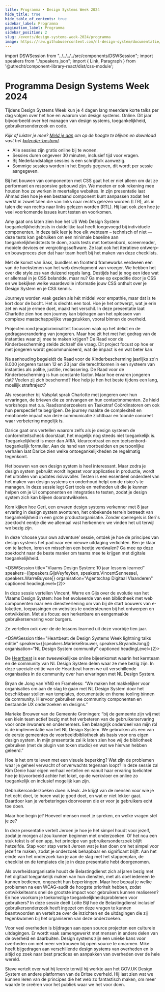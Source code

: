 ```yaml
---
title: Programma • Design Systems Week 2024
hide_title: true
hide_table_of_contents: true
sidebar_label: Programma
pagination_label: Programma
sidebar_position: 2
slug: /events/design-systems-week-2024/programma
image: https://raw.githubusercontent.com/nl-design-system/documentatie/assets/dsw-24.png
---
```


import DSWSession from "../../../../src/components/DSWSession";
import speakers from "./speakers.json";
import { Link, Paragraph } from '@utrecht/component-library-react/dist/css-module';

# Programma Design Systems Week 2024

<Paragraph lead>Tijdens Design Systems Week kun je 4 dagen lang meerdere korte talks per dag volgen over het hoe en waarom van design systems. Online. Dit jaar bijvoorbeeld over het managen van design systems, toegankelijkheid, gebruikersonderzoek en code.</Paragraph>

<Paragraph>_Kijk of luister je mee? [Meld je aan](/events/design-systems-week/aanmelden) om op de hoogte te blijven en download vast het [kalender-bestand](/dsweek-2024/dsweek-2024.ics)._</Paragraph>

- Alle sessies zijn gratis online bij te wonen.
- Sessies duren ongeveer 30 minuten, inclusief tijd voor vragen.
- Bij Nederlandstalige sessies is een schrijftolk aanwezig.
- Sommige sessies worden in het Engels gegeven, dit wordt per sessie aangegeven.

<DSWSession title="RTL Styling in CSS" speakers={[speakers.AhmadShadeed]} organisation="Independent" headingLevel={2}>

<Paragraph>Bij het bouwen van componenten met CSS gaat het er niet alleen om dat ze performant en responsive gebouwd zijn. We moeten er ook rekening mee houden hoe ze werken in meertalige websites. In zijn presentatie laat Ahmad zien hoe je een bestaand component kunt aanpassen zodat het werkt in zowel talen die van links naar rechts gelezen worden (LTR), als in talen die van rechts naar links gelezen worden (RTL). Hij laat ook zien hoe je veel voorkomende issues kunt testen en voorkomen.</Paragraph>

</DSWSession>

<DSWSession title="Using USWDS Accessibility Tests to Develop Accessibility Skills Across Government Teams" speakers={[speakers.AmyCole]} organisation="US Web Design System" headingLevel={2}>

<Paragraph>Amy gaat ons laten zien hoe het US Web Design System toegankelijkheidstests in duidelijke taal heeft toegevoegd bij individuele componenten. In deze talk leer je hoe elk webteam – technisch of niet — deze tests kan gebruiken om een minimale baseline aan toegankelijkheidstests te doen, zoals tests met toetsenbord, screenreader, mobiele devices en vergrotingssoftware. Ze laat ook het iteratieve ontwerp- en bouwproces zien dat haar team heeft bij het maken van deze checklists.</Paragraph>

</DSWSession>

<DSWSession title="Wat je allemaal niet weet over je CSS" speakers={[speakers.BartVeneman]} organisation="Project Wallace" captioned headingLevel={2}>

<Paragraph>Met de komst van Sass, bundlers en frontend frameworks verdween een van de hoekstenen van het web development van vroeger. We hebben het over die style.css van duizend regels lang. Destijds had je nog een idee wat er allemaal in je CSS belandde, maar nu? Ga mee op expeditie door je CSS en we bekijken welke waardevolle informatie jouw CSS onthult over je Design System en je CSS kennis.</Paragraph>

</DSWSession>

<DSWSession title="Jongeren en jeugdcriminaliteit: een journey voor (en naar) betere communicatie door de Raad van de Kinderbescherming" speakers={[speakers.CharlottevanBijnen]} organisation="Valsplat" captioned headingLevel={2}>

<Paragraph>Journeys worden vaak gezien als hét middel voor empathie, maar dat is te kort door de bocht. Het is slechts een tool. Hoe je het ontwerpt, wat je erin zet en wat je ermee doet, maakt het verschil. In deze presentatie laat Charlotte zien hoe een journey kan bijdragen aan het oplossen van complexe maatschappelijke vraagstukken, vooral binnen de overheid.</Paragraph>

<Paragraph>Projecten rond jeugdcriminaliteit focussen vaak op het delict en de gedragsverandering van jongeren. Maar hoe zit het met het gedrag van de instanties waar zij mee te maken krijgen? De Raad voor de Kinderbescherming stelde zichzelf die vraag. Dit project focust op hoe er met jongeren wordt gecommuniceerd, wat de impact is en wat beter kan.</Paragraph>

<Paragraph>Na aanhouding begeleidt de Raad voor de Kinderbescherming jaarlijks zo'n 8.000 jongeren tussen 12 en 23 jaar die terechtkomen in een systeem van instanties als politie, justitie, reclassering. De Raad voor de Kinderbescherming is hun constante factor. Maar hoe ervaren jongeren dat? Voelen zij zich beschermd? Hoe help je hen het beste tijdens een lang, moeilijk straftraject?</Paragraph>

<Paragraph>Als researcher bij Valsplat sprak Charlotte met jongeren over hun ervaringen, de brieven die ze ontvangen en hun contactmomenten. Ze hield workshops met o.a. Raadsonderzoekers en Taakstraf Coördinatoren om ook hun perspectief te begrijpen. De journey maakte de complexiteit en emotionele impact van deze communicatie zichtbaar en toonde concreet waar verbetering mogelijk is.</Paragraph>

</DSWSession>

<DSWSession title="Unmeasurable Accessibility: Beyond conformance" speakers={[speakers.DariceDeCuba]} organisation="darice.org" captioned headingLevel={2}>

<Paragraph>Darice gaat ons vertellen waarom zelfs als je design systeem de conformiteitscheck doorstaat, het mogelijk nog steeds niet toegankelijk is. Toegankelijkheid is meer dan ARIA, kleurcontrast en een toetsenbord-toegankelijk formulier. Aan de hand van voorbeelden en persoonlijke verhalen laat Darice zien welke ontoegankelijkheden ze regelmatig tegenkomt.</Paragraph>

</DSWSession>

<DSWSession title="Testing UI" speakers={[speakers.GertHengeveld]} organisation="Chromatic" headingLevel={2}>

<Paragraph>Het bouwen van een design system is heel interessant. Maar zodra je design system gebruikt wordt ingezet voor applicaties in productie, wordt het uitrollen van updates risivovoller. Testen is een essentieel onderdeel van het maken van design systems en onderhoud helpt om de risico's te managen. In deze sessie legt Gert tools en methoden uit die je kunnen helpen om je UI componenten en integraties te testen, zodat je design system zich kan blijven doorontwikkelen.</Paragraph>

</DSWSession>

<DSWSession title="Design Systems: Choose your own adventure" speakers={[speakers.GeriReid]} organisation="Just Eat Takeaway" headingLevel={2}>

<Paragraph>Kom kijken hoe Geri, een ervaren design systems verkenner met 8 jaar ervaring in design system avonturen, het onbekende terrein betreedt van toegankelijkheid in een grote productorganisatie. Zonder spelregels is Geri's zoektocht eentje die we allemaal vast herkennen: we vinden het uit terwijl we bezig zijn.</Paragraph>

<Paragraph>In deze ‘choose your own adventure’ sessie, ontdek je hoe de principes van design systems het pad naar een nieuwe uitdaging verlichten. Ben je klaar om te lachen, leren en misschien een beetje verdwalen? Ga mee op deze zoektocht naar de beste manier om teams mee te krijgen met digitale toegankelijkheid.</Paragraph>

</DSWSession>

<DSWSession title="Vlaams Design System: 10 jaar lessons learned" speakers={[speakers.GijsVeyfeyken, speakers.VincentSennesael, speakers.WarreBuysse]} organisation="Agentschap Digitaal Vlaanderen" captioned headingLevel={2}>

<Paragraph>In deze sessie vertellen Vincent, Warre en Gijs over de evolutie van het Vlaams Design System: hoe het evolueerde van een bibliotheek met web componenten naar een dienstverlening om van bij de start bouwers van e-loketten, toepassingen en websites te ondersteunen bij het ontwerpen en ontwikkelen. Met als focus: een herkenbare en eengemaakte gebruikerservaring voor burgers.</Paragraph>

<Paragraph>Ze vertellen ook over de de lessons learned uit deze voorbije tien jaar.</Paragraph>

</DSWSession>

<DSWSession title="Heartbeat: de Design Systems Week lightning talks editie" speakers={[speakers.MariekeBrouwer, speakers.BryandeJong]} organisation="NL Design System community" captioned headingLevel={2}>

<Paragraph>De [Heartbeat](/events/heartbeat) is een tweewekelijkse online bijeenkomst waarin het kernteam en de community van NL Design System delen waar ze mee bezig zijn. In deze speciale editie van de Heartbeat horen we uit verschillende organisaties in de community over hun ervaringen met NL Design System.</Paragraph>

<Paragraph>Bryan de Jong van VNG en Frameless: “We maken het makkelijker voor organisaties om aan de slag te gaan met NL Design System door het beschikbaar stellen van templates, documentatie en thema tooling binnen de community. Hiervoor gebruiken we community componenten en bestaande UX onderzoeken en designs.”</Paragraph>

<Paragraph>Marieke Brouwer van de Gemeente Groningen: “bij de gemeente zijn wij met een klein team actief bezig met het verbeteren van de gebruikerservaring voor onze inwoners en ondernemers. Een belangrijk onderdeel van mijn rol is de implementatie van het NL Design System. We gebruiken als een van de eerste gemeentes de voorbeeldbibliotheek als basis voor ons eigen design system. In mijn presentatie zal ik laten zien hoe wij de bibliotheek gebruiken (met de plugin van token studio) en wat we hiervan hebben geleerd.”</Paragraph>

</DSWSession>

<DSWSession title="Tips voor toegankelijke dienstverlening" speakers={[speakers.KimDenie]} organisation="adviseur" captioned headingLevel={2}>

<Paragraph>Hoe is het om te leven met een visuele beperking? Wat zijn de problemen waar je geheel verwacht of onverwachts tegenaan loopt? In deze sessie zal Kim Denie haar eigen verhaal vertellen en vanuit haar ervaring toelichten hoe je bijvoorbeeld achter het loket, op de werkvloer en online zo toegankelijk en inclusief mogelijk kan zijn.</Paragraph>

</DSWSession>

<DSWSession title="Je eerste gebruikersonderzoek doen, hoe doe je dat?" speakers={[speakers.JeroenDuChatinier]} organisation="Gemeente Utrecht" captioned headingLevel={2}>

<Paragraph>Gebruikersonderzoeken doen is leuk. Je krijgt van de mensen voor wie je het echt doet, te horen wat je goed doet, en wat er niet lekker gaat. Daardoor kan je verbeteringen doorvoeren die er voor je gebruikers echt toe doen.</Paragraph>

<Paragraph>Maar hoe begin je? Hoeveel mensen moet je spreken, en welke vragen stel je ze?</Paragraph>

<Paragraph>In deze presentatie vertelt Jeroen je hoe je het simpel houdt voor jezelf, zodat je morgen al zou kunnen beginnen met onderzoeken. Of het nou een stuk tekst is of een app, het principe van gebruikersonderzoek blijft hetzelfde. Stap voor stap vertelt Jeroen wat je kan doen om het simpel voor jezelf te maken, zodat je onderzoek behapbaar en significant blijft. Aan het einde van het onderzoek kan je aan de slag met het stappenplan, de checklist en de templates die je in deze presentatie hebt doorgenomen.</Paragraph>

</DSWSession>

<DSWSession title="Inclusief gebruikersonderzoek bij de Belastingdienst, een blik achter de schermen" speakers={[speakers.LotteBijl]} organisation="Belastingdienst" captioned headingLevel={2}>

<Paragraph>Als overheidsorganisatie houdt de Belastingdienst zich al jaren bezig met het digitaal toegankelijk maken van hun diensten, met als doel iedereen te kunnen bedienen, ongeacht hun beperkingen. Maar hoe bepaal je welke problemen na een WCAG-audit de hoogste prioriteit hebben, zodat ontwikkelteams snel de grootste impact voor gebruikers kunnen realiseren? En hoe voorkom je toekomstige toegankelijkheidsproblemen voor gebruikers? In deze sessie deelt Lotte Bijl hoe de Belastingdienst inclusief gebruikersonderzoek heeft ingezet om deze vragen te kunnen beantwoorden en vertelt ze over de inzichten en de uitdagingen die zij tegenkwamen bij het organiseren van deze onderzoeken.</Paragraph>

</DSWSession>

<DSWSession title="De voordelen van open werken met design systems bij de overheid" speakers={[speakers.MikeGifford]} organisation="Civic Actions" headingLevel={2}>

<Paragraph>Voor veel overheden is bijdragen aan open source projecten een culturele uitdagingen. Er wordt vaak samengewerkt met mensen in andere delen van de overheid en daarbuiten. Design systems zijn een unieke kans voor overheden om met meer vertrouwen bij open source te omarmen. Mike heeft bijgedragen aan verschillende design systems van overheden en is altijd op zoek naar best practices en aanpakken van overheden over de hele wereld.</Paragraph>

</DSWSession>

<DSWSession title="Common direction, boring magic" speakers={[speakers.SteveMesser]} organisation="freelance" headingLevel={2}>

<Paragraph>Steve vertelt over wat hij leerde terwijl hij werkte aan het GOV.‌UK Design System en andere platformen van de Britse overheid. Hij laat zien wat we kunnen leren van de principes die het web zo fantastisch maken, om meer waarde te creëren voor het publiek waar we het voor doen.</Paragraph>

</DSWSession>
